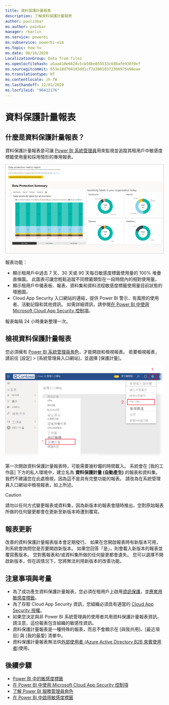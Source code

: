 ```yaml
---
title: 資料保護計量報表
description: 了解資料保護計量報表
author: paulinbar
ms.author: painbar
manager: rkarlin
ms.service: powerbi
ms.subservice: powerbi-eim
ms.topic: how-to
ms.date: 08/16/2020
LocalizationGroup: Data from files
ms.openlocfilehash: a5aa410e6624c5cb50be055533c698afe938f0ef
ms.sourcegitcommit: 653e18d7041d3dd1cf7a38010372366975a98eae
ms.translationtype: HT
ms.contentlocale: zh-TW
ms.lasthandoff: 12/01/2020
ms.locfileid: "96412176"
---
```

# <a name="data-protection-metrics-report"></a>資料保護計量報表

## <a name="what-is-the-data-protection-metrics-report"></a>什麼是資料保護計量報表？
資料保護計量報表是可讓 [Power BI 系統管理員](./service-admin-role.md)用來監視並追蹤其租用戶中敏感度標籤使用量和採用情形的專用報表。

![資料保護計量報表](./media/service-security-data-protection-metrics-report/protection-metrics-seven-days-1.png)
 
報表功能：
* 顯示租用戶中過去 7 天、30 天或 90 天每日敏感度標籤使用量的 100% 堆疊直條圖。 此圖表可讓您輕鬆追蹤不同標籤類型在一段時間內的相對使用量。
* 顯示租用戶中儀表板、報表、資料集和資料流程敏感度標籤使用量目前狀態的環圈圖。
* Cloud App Security 入口網站的連結，提供 Power BI 警示、有風險的使用者、活動記錄和其他資訊。 如需詳細資訊，請參閱[在 Power BI 中使用 Microsoft Cloud App Security 控制項](./service-security-using-microsoft-cloud-app-security-controls.md)。

報表每隔 24 小時重新整理一次。

## <a name="viewing-the-data-protection-metrics-report"></a>檢視資料保護計量報表

您必須擁有 [Power BI 系統管理員角色](./service-admin-role.md)，才能開啟和檢視報表。
若要檢視報表，請前往 [設定] > [系統管理員入口網站]，並選擇 [保護計量]。

![保護計量系統管理入口網站](./media/service-security-data-protection-metrics-report/protection-metrics-admin-portal.png)
 
 
第一次開啟資料保護計量報表時，可能需要幾秒鐘的時間載入。 系統會在 [我的工作區] 下方的私人環境中，建立名為 **資料保護計量 (自動產生)** 的報表和資料集。 我們不建議您在此處檢視，因為這不是具有完整功能的報表。 請改為在系統管理員入口網站中檢視報表，如上所述。

> [!CAUTION]
> 請勿以任何方式變更報表或資料集，因為新版本的報表會隨時推出，您對原始報表所做的任何變更都會在更新至新版本時遭到覆寫。

## <a name="report-updates"></a>報表更新

改善的資料保護計量報表版本會定期發行。 如果在您開啟報表時有新版本可用，則系統會詢問您是否要開啟新版本。 如果您回答「是」，則會載入新版本的報表並覆寫舊版本。 您對舊報表和/或資料集所做的任何變更都會遺失。 您可以選擇不開啟新版本，但在該情況下，您將無法利用新版本的改善功能。 
## <a name="notes-and-considerations"></a>注意事項與考量
* 為了成功產生資料保護計量報表，您必須在租用戶上啟用[資訊保護](./service-security-enable-data-sensitivity-labels.md)，並[應套用敏感度標籤](./service-security-apply-data-sensitivity-labels.md)。 
* 為了存取 Cloud App Security 資訊，您組織必須具有適當的 [Cloud App Security 授權](./service-security-using-microsoft-cloud-app-security-controls.md#cloud-app-security-licensing)。
* 如果您決定與非 Power BI 系統管理員的使用者共用資料保護計量報表資訊，請注意，這份報表包含組織的敏感性資訊。
* 資料保護計量報表是一種特殊的報表，而且不會顯示在 [與我共用]、[最近項目] 與 [我的最愛] 清單中。
* 資料保護計量報表無法供[外部使用者 (Azure Active Directory B2B 來賓使用者)](./service-admin-azure-ad-b2b.md)使用。
## <a name="next-steps"></a>後續步驟
* [Power BI 中的敏感度標籤](./service-security-sensitivity-label-overview.md)
* [在 Power BI 中使用 Microsoft Cloud App Security 控制項](service-security-using-microsoft-cloud-app-security-controls.md)
* [了解 Power BI 服務管理員角色](service-admin-role.md)
* [在 Power BI 中啟用敏感度標籤](service-security-enable-data-sensitivity-labels.md)